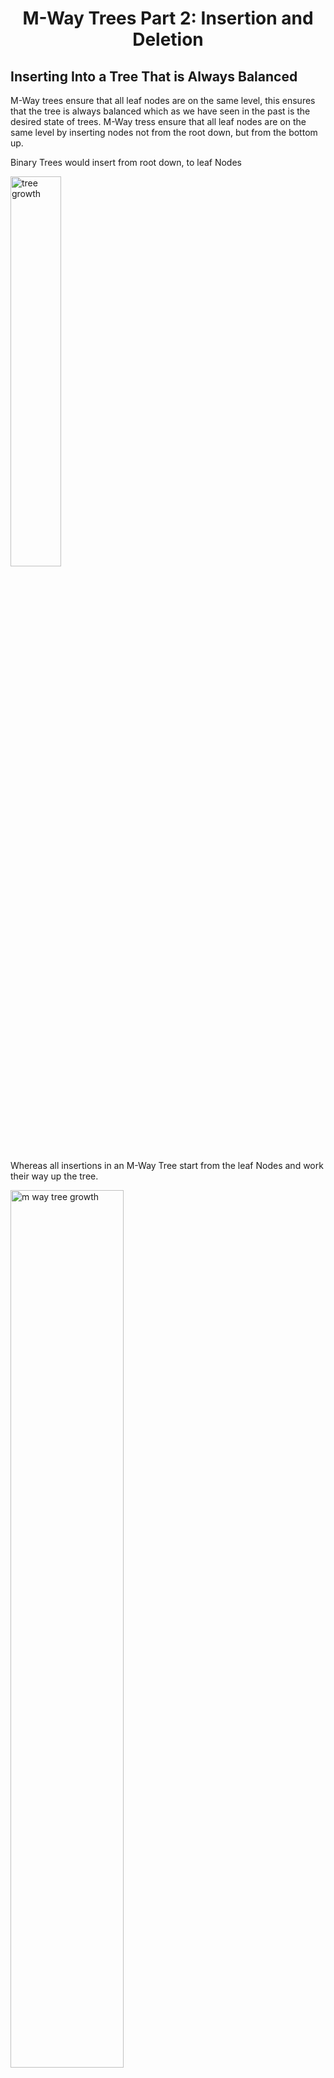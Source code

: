 <div align="center"><h1> M-Way Trees Part 2: Insertion and Deletion</h1></div>

## Inserting Into a Tree That is Always Balanced

M-Way trees ensure that all leaf nodes are on the same level, this ensures that the tree is always balanced which as we
have seen in the past is the desired state of trees. M-Way tress ensure that all leaf nodes are on the same level by
inserting nodes not from the root down, but from the bottom up.

Binary Trees would insert from root down, to leaf Nodes

<img src="images/tree_growth.png" alt="tree growth" width="40%">

Whereas all insertions in an M-Way Tree start from the leaf Nodes and work their way up the tree.

<img src="images/m_way_tree_growth.png" alt="m way tree growth" width="60%">

We always add element on the leaf level, and if the node oveflows we split the node into two and move elements up within
the M-Way tree. Assume we start with a single Node, we insert elements into the Nodes child array as they come in,
foreach new element add the element into the `child array` in `ascending` order.

### Inserting elements into the Array in Order

A lazy approach would be to insert the element in the back of the array and then call a sorting algorithm on the array,
an alternative (eager) approach would be to instead insert the items in order from the start. If you which to perform an
inorder insertion. To do this you can make use of the following sudo code

```kotlin
fun <T> insert(node: BTreeNode, element: T) {

    val tmpArray = new element [node.children.length - 1]

    for (i in 0..node.children.length) {

        if (node.children[i] == null) {
            tmpArray[i] = element

            node.children = tmpArray
            return
        }

        if (node[i] > element) {
            // we need to shift all the values from this point up by 1 after we add the new value in tmp
            tmpArray[i] = element
            while (node.children[i] != null) {
                tmpArray[i + 1] = node.children[i++]
            } // there is a slight problem with this code you'll see it now

            node.children = tmpArray
            return
        }

        tmpArray[i] = node.children[i]
    }
}
```

<img src="images/insert_b_tree.png" alt="insert single node" width="80%">

### What happens when we Overflow?

The above code works very well if and only if the number of elements in the array is **NOT** greater than the size of
the children's Array. If true we could run into an `INDEX_OUT_OF_BOUNDS` exception or worse the code could finish
executing without adding the element at all, and at no point write out any warning as to why the element was not added (
In programming this is called a silent error and is really bad).

<img src="images/insert_overflow.png" alt="insert overflow" width="80%">

### Solution

Well thanks to us writing smart code we don't really need to change much at all. A good solution is to always create an
array 1 size larger than the child array and to handle the scenario in which you would overflow the child array only
when that happens. To do this we can modify the first line in the above code to the following.

> `val tmpArray = new element [node.children.length]`

Now `tmpArray` is always one bigger than child array. All that's left to do is handle the case when child array
overflows, we can tell when the child array would have overflown if the last value in `tmpArray` is not `null`.

```kotlin
fun <T> insert(node: BTreeNode, element: T) {

    val tmpArray = new element [node.children.length] // tmp is 1 size bigger

    for (i in 0..node.children.length) {

        if (node.children[i] == null) {
            tmpArray[i] = element

            // don't set child array yet
            break // break instead of returning now
        }

        if (node[i] > element) {

            tmpArray[i] = element
            while (node.children[i] != null) {
                tmpArray[i + 1] = node.children[i++]
            }

            // don't set child array yet
            break // break instead of returning now
        }

        tmpArray[i] = node.children[i]
    }

    // check to see if you should split the node
    if (tmpArray[tmpArray.length - 1] != null) {
        splitNode(tmpArray, node)
    } else {
        // copy tmpArray into child array 
        ...
    }
}
```

## Node Splitting

Node Splitting is what happens when a Nodes child array overflows, in this case we take one Node and make it two. There
are 2 types of Node overflow, the first is a regular overflow of a Leaf Node or Non-Leaf Node.

<img src="images/overflow_solution.png" alt="overflow flow solution">

### Splitting non Root Node

In this case the element is added to the child array the array must be ordered in a new array of child array size plus
1, then the value at the middle position of the array (this works better when the *max degree is odd*) is selected as a
divider. The middle element moves up and is placed in the parents key array in order. The two remaining halves of the
element key are then places in two Nodes, (you already had one you will need to create a second node and place the right
half of the elements in that Node). The new Node is then placed in the parents reference array and that array must then
be adjusted as well.

<img src="images/insert_non_root_overflow.png" alt="overflow on non root node">

### Splitting on Root

The second case of Splitting is Splitting the root Node. Every time you split the root Node, the height of the tree
grows by 1. You follow the same process as before with the root node, you order the key array with n + 1 elements, split
by middle element and create a new node. This new Node becomes the new Root and only has the single middle element you
split the array with. You then create another new node which will contain the right half of the previously overflowing
Node. Once you have the two new Siblings you will have to update each of their children arrays to make sure that they
are valid, in that each immediate child to Roots children arrays contain 1 + the number of keys in the elements array.

<img src="images/insert_root_overflow.png" alt="overflow on root node" width="80%">

> **NB!!** In summary inserting has the following few conditions you should make sure you are looking out for

1. Insert happened on a leaf node and no overflow occurred
2. Insert happened on a leaf node and overflow did occur
3. overflow traversed up all the way to root node

## Deleting Elements

Deleting elements in a BTree is one of the hardest operations in this course. If you can manage to understan this the
rest of the course will be easy.

There are 2 Primary cases

1. Deleting from a Leaf Node
2. Deleting from a non Leaf Node

### 1. Deleting a Leaf Node

When deleting from a leaf there are 2 Secondary conditions:

1. The leaf remains at least half full
2. The leaf underflow's

#### Deleting and no Underflow

When deleting an item from the leaf and the item does not key array does not underflow all that happens is the item is
removed, and we move all the other item in the array up by one.

<img src="images/simple_delete.png" alt="simple delete">

You can make use of the following sudo code:

```kotlin
fun <T> removeFromLeaf(element: T, node: BTreeNode) {

    val underflowIndex = node.children.length / 2
    val tmpArray = new T [node.children.length]

    for (i in 0..node.childre.length) {

        if (node.children[i] != null && node.children[i] == element) {
            while (i + 1 < node.children.length && node.children[i + 1] != null) {
                tmpArray[i] = node.children[++i] // this ++i updates i before it is used in the assignment
            }
            break
        }

        tmpArray[i] = node.children[i]
    }

    node.children = tmpArray

    if (node.children[underflowIndex] == null) {
        mergeNodes()
    }
}

```

## Merge Nodes

If splitting is what happens when a Node overflows then Merging is what happens when a Node underflow's. In this
scenario there are an additional two cases we need to consider.

1. Either the Nodes left or right sibling has at the minimum amount of nodes after deletion
2. Neither the left nor right sibling has a greater than minim number of keys after deletion

### Help from a Sibling

If either the right or left sibling has a spare element, meaning if we take an element from their key array they will
not underflow, then we can `"borrow"` one of their elements. The default behaviour is to first check the left sibling
and then check right sibling but make sure to read the question to know which rule applies to you.

#### Borrowing from the Left Sibling

When borrowing from the left sibling take the rightmost key and move it up to the parent divider key, then move the
parent divider key and move it down to into the leftmost position in the underflowing Node.

<img src="images/borrowing_from_left.png" alt="Borrowing from your left sibling">

#### Borrowing from the Right Sibling

When borrowing from the right sibling take the leftmost key and move it up to the parent divider key, then move that
parent divider key and place it at the rightmost position in the underflowing Node

<img src="images/borrowing_from_right.png" alt="borrowing from right sibling">

#### There are 2 Edge cases to consider

The Leftmost child node will not have a left Sibling, and the Rightmost node will not have a right sibling. In each case
we must deffer to only using one sibling as a reference this means we will also need to add the condition has a Left or
Right Sibling.

### No Help from a Sibling

In the event that neither the Left nor Right sibling has any spare elements you can borrow, merge with the Left Node. In
the event that you can not merge with you immediate left Node (you do not have a left sibling merge with your right
sibling). <br />
When you merge with a sibling Node you combine the key arrays of the two sibling Nodes, **WITH** the `parent key` that
divides the two keys as well, this means you will be removing an item from the parent Node as well, so be sure to check
if the parent underflows as well.

#### Merge with the Left Sibling

In the default event merging with Left sibling you can follow these steps.

<img src="images/merge_left.png" alt="merge with left node">

#### Merging with the Right Sibling

When you cannot merge with the Left sibling, merge with the right

<img src="images/merge_right.png" alt="merge with right node">

#### Picking the Node to merge into

You can save yourself a lot of time by picking the correct node to merge with when merging with siblings. If you pick
the node that has the lowest value of the elements then you do NOT need to worry about shifting values in the array
which will make your code much simpler. The Sibling with the lowest value will always be the left Sibling of the two
nodes, in both Left and right Merges.


> NB!! A nice check to make sure you Merged and Split correctly, Merging will always Fill a Node once complete,
> Splitting will always make two Nodes that have a 50% capacity

### 2. Deleting Non Leaf Nodes

Deleting non leaf nodes would be quite an illogical operation, keys and references would need to be rebalanced, and the
whole tree restructured. We can circumnavigate such a scenario by ensuring that we instead only delete on leaf nodes.

To make sure we only delete on leaf nodes we can make use of a familiar technique delete by `copying with predecessor`
or delete by `copying with successor`. Which algorithm you chose depends on the question asked, always ensure that you
read the assignment spec carefully.

### Finding the Predecessor or Successor

As before to find the immediate predecessor go one left and as far right as possible. To find the Successor go one right
and as far left as possible.

When looking for a predecessor for a Node that is not one level above the Leaf Nodes level you will have to make use of
the rightmost reference node in each level until you encounter the leaf level, the inverse applies to finding the
successor of the element (make use of the leftmost node).

## Deletion Summary

> In Summary deleting an element from an M-Way tree has the following conditions which you should look out for

1. Deleting from a Leaf Node
    1. When deleting a Leaf the Node does not underflow
    2. When deleting a Leaf the Node does underflow
        1. When the Node underflows, Left sibling has a spare element
            * Has a Left Sibling
        2. When the Node underflows, Right sibling has a spare element
            * Has a Right Sibling
        3. Neither Left nor Right sibling has a spare element
            * Merge left if has Left sibling
            * Merge right if you do not have a Left sibling
2. Deleting from a Non Leaf Node
    1. Using delete by Predecessor
    2. Using delete by Successor

## Helpful Link

You can make use of the following [online visualizer](https://www.cs.usfca.edu/~galles/visualization/BTree.html) to
build an M-Way tree from scratch and see how it is generated.
